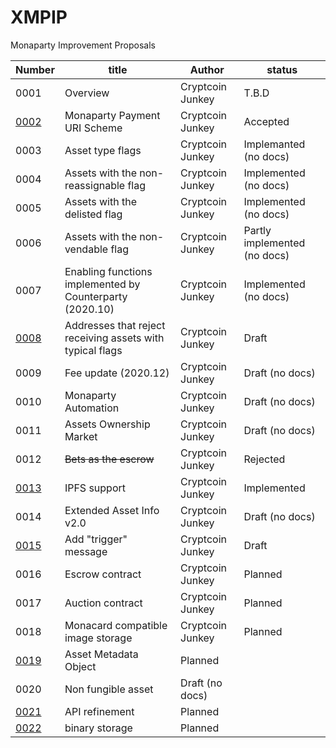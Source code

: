 # XMPIP
Monaparty Improvement Proposals

Number               |title|Author|status
---------------------|-----|------|------
0001                 |Overview|Cryptcoin Junkey|T.B.D
[0002](XMPIP-0002.md)|Monaparty Payment URI Scheme|Cryptcoin Junkey|Accepted
0003                 |Asset type flags|Cryptcoin Junkey | Implemanted (no docs)
0004                 |Assets with the non-reassignable flag|Cryptcoin Junkey| Implemented (no docs)
0005                 |Assets with the delisted flag|Cryptcoin Junkey|Implemented (no docs)
0006                 |Assets with the non-vendable flag|Cryptcoin Junkey|Partly implemented (no docs)
0007                 |Enabling functions implemented by Counterparty (2020.10)|Cryptcoin Junkey|Implemented (no docs)
[0008](XMPIP-0008.md)|Addresses that reject receiving assets with typical flags|Cryptcoin Junkey|Draft
0009                 |Fee update (2020.12)|Cryptcoin Junkey|Draft (no docs)
0010                 |Monaparty Automation|Cryptcoin Junkey|Draft (no docs)
0011                 |Assets Ownership Market|Cryptcoin Junkey|Draft (no docs)
0012                 |~~Bets as the escrow~~|Cryptcoin Junkey|Rejected
[0013](XMPIP-0013.md)|IPFS support|Cryptcoin Junkey|Implemented
0014                 |Extended Asset Info v2.0|Cryptcoin Junkey|Draft (no docs)
[0015](XMPIP-0015.md)|Add "trigger" message|Cryptcoin Junkey|Draft
0016                 |Escrow contract|Cryptcoin Junkey|Planned
0017                 |Auction contract|Cryptcoin Junkey|Planned
0018                 |Monacard compatible image storage|Cryptcoin Junkey|Planned
[0019](XMPIP-0019.md)|Asset Metadata Object|Planned
0020                 |Non fungible asset|Draft (no docs)
[0021](XMPIP-0021.md)|API refinement|Planned
[0022](XMPIP-0022.md)|binary storage|Planned
